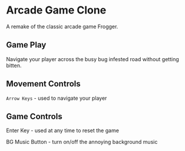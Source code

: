 # Arcade Game Clone

A remake of the classic arcade game Frogger.

## Game Play

Navigate your player across the busy bug infested road without getting bitten.

## Movement Controls

<code>Arrow Keys</code> - used to navigate your player

## Game Controls

Enter Key - used at any time to reset the game

BG Music Button - turn on/off the annoying background music